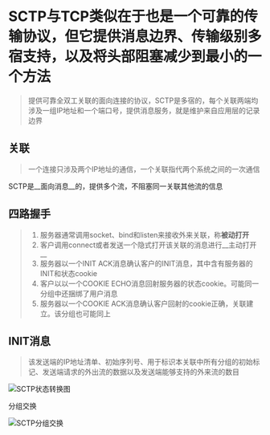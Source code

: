 # SCTP与TCP类似在于也是一个可靠的传输协议，但它提供消息边界、传输级别多宿支持，以及将头部阻塞减少到最小的一个方法

> 提供可靠全双工关联的面向连接的协议，SCTP是多宿的，每个关联两端均涉及一组IP地址和一个端口号，提供消息服务，就是维护来自应用层的记录边界

## 关联

> 一个连接只涉及两个IP地址的通信，一个关联指代两个系统之间的一次通信

SCTP是__面向消息__的，提供多个流，不阻塞同一关联其他流的信息

## 四路握手

> 1. 服务器通常调用socket、bind和listen来接收外来关联，称**被动打开**
> 2. 客户调用connect或者发送一个隐式打开该关联的消息进行__主动打开__
> 3. 服务器以一个INIT ACK消息确认客户的INIT消息，其中含有服务器的INIT和状态cookie
> 4. 客户以以一个COOKIE ECHO消息回射服务器的状态cookie。可能同一分组中还捆绑了用户消息
> 5. 服务器以一个COOKIE ACK消息确认客户回射的cookie正确，关联建立。该分组也可能同上

## INIT消息

> 该发送端的IP地址清单、初始序列号、用于标识本关联中所有分组的初始标记、发送端请求的外出流的数据以及发送端能够支持的外来流的数目

![SCTP状态转换图](/home/coffee/Book/Unp/传输层/img/SCTP状态转换图.jpg)

分组交换

![SCTP分组交换](/home/coffee/Book/Unp/传输层/img/SCTP分组交换图.jpg )